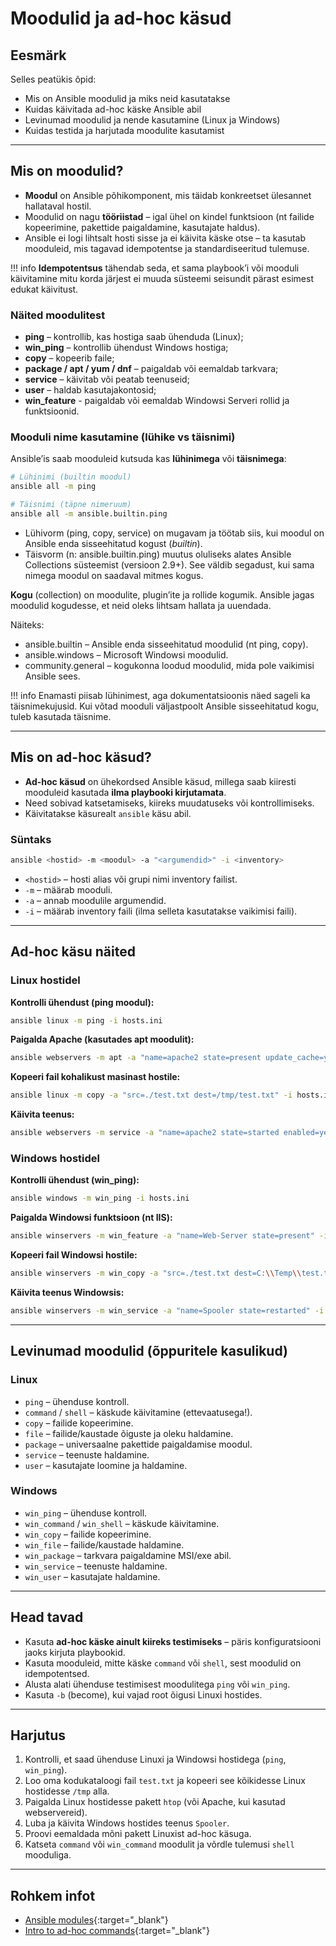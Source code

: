 
# Moodulid ja ad-hoc käsud

## Eesmärk

Selles peatükis õpid:

- Mis on Ansible moodulid ja miks neid kasutatakse  
- Kuidas käivitada ad-hoc käske Ansible abil  
- Levinumad moodulid ja nende kasutamine (Linux ja Windows)  
- Kuidas testida ja harjutada moodulite kasutamist  

---

## Mis on moodulid?

- **Moodul** on Ansible põhikomponent, mis täidab konkreetset ülesannet hallataval hostil.  
- Moodulid on nagu **tööriistad** – igal ühel on kindel funktsioon (nt failide kopeerimine, pakettide paigaldamine, kasutajate haldus).  
- Ansible ei logi lihtsalt hosti sisse ja ei käivita käske otse – ta kasutab mooduleid, mis tagavad idempotentse ja standardiseeritud tulemuse.  

!!! info
    **Idempotentsus** tähendab seda, et sama playbook’i või mooduli käivitamine mitu korda järjest ei muuda süsteemi seisundit pärast esimest edukat käivitust.

### Näited moodulitest
- **ping** – kontrollib, kas hostiga saab ühenduda (Linux);  
- **win_ping** – kontrollib ühendust Windows hostiga;  
- **copy** – kopeerib faile;  
- **package / apt / yum / dnf** – paigaldab või eemaldab tarkvara;  
- **service** – käivitab või peatab teenuseid;  
- **user** – haldab kasutajakontosid;
- **win_feature** - paigaldab või eemaldab Windowsi Serveri rollid ja funktsioonid. 

### Mooduli nime kasutamine (lühike vs täisnimi)

Ansible’is saab mooduleid kutsuda kas **lühinimega** või **täisnimega**:

```bash
# Lühinimi (builtin moodul)
ansible all -m ping

# Täisnimi (täpne nimeruum)
ansible all -m ansible.builtin.ping
```

- Lühivorm (ping, copy, service) on mugavam ja töötab siis, kui moodul on Ansible enda sisseehitatud kogust (*builtin*).
- Täisvorm (n: ansible.builtin.ping) muutus oluliseks alates Ansible Collections süsteemist (versioon 2.9+). See väldib segadust, kui sama nimega moodul on saadaval mitmes kogus.

**Kogu** (collection) on moodulite, plugin’ite ja rollide kogumik.
Ansible jagas moodulid kogudesse, et neid oleks lihtsam hallata ja uuendada.

Näiteks:

- ansible.builtin – Ansible enda sisseehitatud moodulid (nt ping, copy).
- ansible.windows – Microsoft Windowsi moodulid.
- community.general – kogukonna loodud moodulid, mida pole vaikimisi Ansible sees.

!!! info
    Enamasti piisab lühinimest, aga dokumentatsioonis näed sageli ka täisnimekujusid. Kui võtad mooduli väljastpoolt Ansible sisseehitatud kogu, tuleb kasutada täisnime.

---

## Mis on ad-hoc käsud?

- **Ad-hoc käsud** on ühekordsed Ansible käsud, millega saab kiiresti mooduleid kasutada **ilma playbooki kirjutamata**.  
- Need sobivad katsetamiseks, kiireks muudatuseks või kontrollimiseks.  
- Käivitatakse käsurealt `ansible` käsu abil.  

### Süntaks

```bash
ansible <hostid> -m <moodul> -a "<argumendid>" -i <inventory>
```

- `<hostid>` – hosti alias või grupi nimi inventory failist.  
- `-m` – määrab mooduli.  
- `-a` – annab moodulile argumendid.  
- `-i` – määrab inventory faili (ilma selleta kasutatakse vaikimisi faili).  

---

## Ad-hoc käsu näited

### Linux hostidel

**Kontrolli ühendust (ping moodul):**
```bash
ansible linux -m ping -i hosts.ini
```

**Paigalda Apache (kasutades apt moodulit):**
```bash
ansible webservers -m apt -a "name=apache2 state=present update_cache=yes" -b -i hosts.ini
```

**Kopeeri fail kohalikust masinast hostile:**
```bash
ansible linux -m copy -a "src=./test.txt dest=/tmp/test.txt" -i hosts.ini
```

**Käivita teenus:**
```bash
ansible webservers -m service -a "name=apache2 state=started enabled=yes" -b -i hosts.ini
```

### Windows hostidel

**Kontrolli ühendust (win_ping):**
```bash
ansible windows -m win_ping -i hosts.ini
```

**Paigalda Windowsi funktsioon (nt IIS):**
```bash
ansible winservers -m win_feature -a "name=Web-Server state=present" -i hosts.ini
```

**Kopeeri fail Windowsi hostile:**
```bash
ansible winservers -m win_copy -a "src=./test.txt dest=C:\\Temp\\test.txt" -i hosts.ini
```

**Käivita teenus Windowsis:**
```bash
ansible winservers -m win_service -a "name=Spooler state=restarted" -i hosts.ini
```

---

## Levinumad moodulid (õppuritele kasulikud)

### Linux
- `ping` – ühenduse kontroll.  
- `command` / `shell` – käskude käivitamine (ettevaatusega!).  
- `copy` – failide kopeerimine.  
- `file` – failide/kaustade õiguste ja oleku haldamine.  
- `package` – universaalne pakettide paigaldamise moodul.  
- `service` – teenuste haldamine.  
- `user` – kasutajate loomine ja haldamine.  

### Windows
- `win_ping` – ühenduse kontroll.  
- `win_command` / `win_shell` – käskude käivitamine.  
- `win_copy` – failide kopeerimine.  
- `win_file` – failide/kaustade haldamine.  
- `win_package` – tarkvara paigaldamine MSI/exe abil.  
- `win_service` – teenuste haldamine.  
- `win_user` – kasutajate haldamine.  


---

## Head tavad

- Kasuta **ad-hoc käske ainult kiireks testimiseks** – päris konfiguratsiooni jaoks kirjuta playbookid.  
- Kasuta mooduleid, mitte käske `command` või `shell`, sest moodulid on idempotentsed.  
- Alusta alati ühenduse testimisest moodulitega `ping` või `win_ping`.  
- Kasuta `-b` (become), kui vajad root õigusi Linuxi hostides.  

---

## Harjutus

1. Kontrolli, et saad ühenduse Linuxi ja Windowsi hostidega (`ping`, `win_ping`).  
2. Loo oma kodukataloogi fail `test.txt` ja kopeeri see kõikidesse Linux hostidesse `/tmp` alla.  
3. Paigalda Linux hostidesse pakett `htop` (või Apache, kui kasutad webservereid).  
4. Luba ja käivita Windows hostides teenus `Spooler`.  
5. Proovi eemaldada mõni pakett Linuxist ad-hoc käsuga.  
6. Katseta `command` või `win_command` moodulit ja võrdle tulemusi `shell` mooduliga.  

---

## Rohkem infot

- [Ansible modules](https://docs.ansible.com/ansible/latest/collections/index_module.html){:target="_blank"}   
- [Intro to ad-hoc commands](https://docs.ansible.com/ansible/latest/cli/ansible.html){:target="_blank"}   
